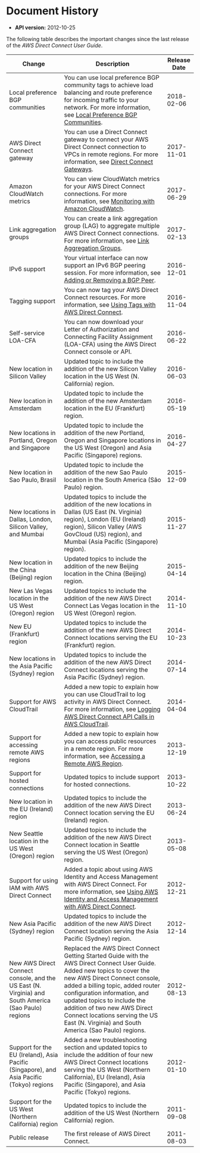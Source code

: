 # Document History<a name="AboutThisGuide"></a>
+ **API version:** 2012\-10\-25

The following table describes the important changes since the last release of the *AWS Direct Connect User Guide*\. 


| Change | Description | Release Date | 
| --- | --- | --- | 
| Local preference BGP communities | You can use local preference BGP community tags to achieve load balancing and route preference for incoming traffic to your network\. For more information, see [Local Preference BGP Communities](routing-and-bgp.md#local-pref-bgp-communities)\. | 2018\-02\-06 | 
| AWS Direct Connect gateway | You can use a Direct Connect gateway to connect your AWS Direct Connect connection to VPCs in remote regions\. For more information, see [Direct Connect Gateways](direct-connect-gateways.md)\. | 2017\-11\-01 | 
| Amazon CloudWatch metrics | You can view CloudWatch metrics for your AWS Direct Connect connections\. For more information, see [Monitoring with Amazon CloudWatch](monitoring-cloudwatch.md)\. | 2017\-06\-29 | 
| Link aggregation groups | You can create a link aggregation group \(LAG\) to aggregate multiple AWS Direct Connect connections\. For more information, see [Link Aggregation Groups](lags.md)\. | 2017\-02\-13 | 
| IPv6 support | Your virtual interface can now support an IPv6 BGP peering session\. For more information, see [Adding or Removing a BGP Peer](add-peer-to-vif.md)\. | 2016\-12\-01 | 
| Tagging support | You can now tag your AWS Direct Connect resources\. For more information, see [Using Tags with AWS Direct Connect](using-tags.md)\. | 2016\-11\-04 | 
| Self\-service LOA\-CFA | You can now download your Letter of Authorization and Connecting Facility Assignment \(LOA\-CFA\) using the AWS Direct Connect console or API\. | 2016\-06\-22 | 
| New location in Silicon Valley | Updated topic to include the addition of the new Silicon Valley location in the US West \(N\. California\) region\. | 2016\-06\-03 | 
| New location in Amsterdam | Updated topic to include the addition of the new Amsterdam location in the EU \(Frankfurt\) region\. | 2016\-05\-19 | 
| New locations in Portland, Oregon and Singapore | Updated topic to include the addition of the new Portland, Oregon and Singapore locations in the US West \(Oregon\) and Asia Pacific \(Singapore\) regions\. | 2016\-04\-27 | 
| New location in Sao Paulo, Brasil | Updated topic to include the addition of the new Sao Paulo location in the South America \(São Paulo\) region\. | 2015\-12\-09 | 
| New locations in Dallas, London, Silicon Valley, and Mumbai | Updated topics to include the addition of the new locations in Dallas \(US East \(N\. Virginia\) region\), London \(EU \(Ireland\) region\), Silicon Valley \(AWS GovCloud \(US\) region\), and Mumbai \(Asia Pacific \(Singapore\) region\)\. | 2015\-11\-27 | 
| New location in the China \(Beijing\) region | Updated topics to include the addition of the new Beijing location in the China \(Beijing\) region\. | 2015\-04\-14 | 
| New Las Vegas location in the US West \(Oregon\) region | Updated topics to include the addition of the new AWS Direct Connect Las Vegas location in the US West \(Oregon\) region\. | 2014\-11\-10 | 
| New EU \(Frankfurt\) region | Updated topics to include the addition of the new AWS Direct Connect locations serving the EU \(Frankfurt\) region\. | 2014\-10\-23 | 
| New locations in the Asia Pacific \(Sydney\) region | Updated topics to include the addition of the new AWS Direct Connect locations serving the Asia Pacific \(Sydney\) region\. | 2014\-07\-14 | 
| Support for AWS CloudTrail | Added a new topic to explain how you can use CloudTrail to log activity in AWS Direct Connect\. For more information, see [Logging AWS Direct Connect API Calls in AWS CloudTrail](logging_dc_api_calls.md)\. | 2014\-04\-04 | 
| Support for accessing remote AWS regions | Added a new topic to explain how you can access public resources in a remote region\. For more information, see [Accessing a Remote AWS Region](remote_regions.md)\. | 2013\-12\-19 | 
| Support for hosted connections | Updated topics to include support for hosted connections\. | 2013\-10\-22 | 
| New location in the EU \(Ireland\) region | Updated topics to include the addition of the new AWS Direct Connect location serving the EU \(Ireland\) region\. | 2013\-06\-24 | 
| New Seattle location in the US West \(Oregon\) region | Updated topics to include the addition of the new AWS Direct Connect location in Seattle serving the US West \(Oregon\) region\. | 2013\-05\-08 | 
| Support for using IAM with AWS Direct Connect | Added a topic about using AWS Identity and Access Management with AWS Direct Connect\. For more information, see [Using AWS Identity and Access Management with AWS Direct Connect](using_iam.md)\. | 2012\-12\-21 | 
| New Asia Pacific \(Sydney\) region | Updated topics to include the addition of the new AWS Direct Connect location serving the Asia Pacific \(Sydney\) region\. | 2012\-12\-14 | 
| New AWS Direct Connect console, and the US East \(N\. Virginia\) and South America \(Sao Paulo\) regions | Replaced the AWS Direct Connect Getting Started Guide with the AWS Direct Connect User Guide\. Added new topics to cover the new AWS Direct Connect console, added a billing topic, added router configuration information, and updated topics to include the addition of two new AWS Direct Connect locations serving the US East \(N\. Virginia\) and South America \(Sao Paulo\) regions\. | 2012\-08\-13 | 
| Support for the EU \(Ireland\), Asia Pacific \(Singapore\), and Asia Pacific \(Tokyo\) regions | Added a new troubleshooting section and updated topics to include the addition of four new AWS Direct Connect locations serving the US West \(Northern California\), EU \(Ireland\), Asia Pacific \(Singapore\), and Asia Pacific \(Tokyo\) regions\. | 2012\-01\-10 | 
| Support for the US West \(Northern California\) region | Updated topics to include the addition of the US West \(Northern California\) region\. | 2011\-09\-08 | 
| Public release | The first release of AWS Direct Connect\. | 2011\-08\-03 | 